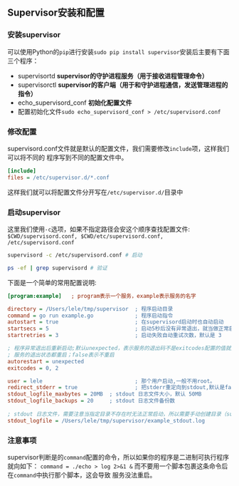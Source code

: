 ## Supervisor安装和配置

### 安装supervisor
可以使用Python的`pip`进行安装`sudo pip install supervisor`安装后主要有下面三个程序：
+ supervisortd **supervisor的守护进程服务（用于接收进程管理命令）**
+ supervisorctl **supervisor的客户端（用于和守护进程通信，发送管理进程的指令）**
+ echo_supervisord_conf **初始化配置文件**
+ 配置初始化文件`sudo echo_supervisord_conf > /etc/supervisord.conf`

### 修改配置
supervisord.conf文件就是默认的配置文件，我们需要修改`include`项，这样我们可以将不同的
程序写到不同的配置文件中。

```ini
[include]
files = /etc/supervisor.d/*.conf
```
这样我们就可以将配置文件分开写在`/etc/supervisor.d/`目录中

### 启动supervisor
这里我们使用`-c`选项，如果不指定路径会安这个顺序查找配置文件: 
`$CWD/supervisord.conf, $CWD/etc/supervisord.conf, /etc/supervisord.conf`

```sh
supervisord -c /etc/supervisord.conf # 启动

ps -ef | grep supervisord # 验证
```

下面是一个简单的常用配置说明:

```ini
[program:example]	; program表示一个服务，example表示服务的名字

directory = /Users/lele/tmp/supervisor  ; 程序启动目录 
command = go run example.go             ; 程序启动指令
autostart = true                        ; 在supervisord启动时也自动启动  
startsecs = 5                           ; 启动5秒后没有异常退出，就当做正常启动 
startretries = 3                        ; 启动失败自动重试次数，默认是 3                               

; 程序异常退出后重新启动;默认unexpected，表示服务的退出码不是exitcodes配置的值就重启；true表示不管
; 服务的退出状态都重启；false表示不重启
autorestart = unexpected                
exitcodes = 0, 2

user = lele                             ; 那个用户启动,一般不用root。 
redirect_stderr = true                  ; 把stderr重定向到stdout,默认是false                           
stdout_logfile_maxbytes = 20MB  ; stdout 日志文件大小，默认 50MB                                       
stdout_logfile_backups = 20     ; stdout 日志文件备份数                                                
 
; stdout 日志文件，需要注意当指定目录不存在时无法正常启动，所以需要手动创建目录（supervisord 会自动创建日志文件）
stdout_logfile = /Users/lele/tmp/supervisor/example_stdout.log 
```

### 注意事项
supervisor判断是的`command`配置的命令，所以如果你的程序是二进制可执行程序就向如下：
`command = ./echo > log 2>&1 &` 而不要用一个脚本包裹这条命令后在`command`中执行那个脚本，这会导致
服务没法重启。
